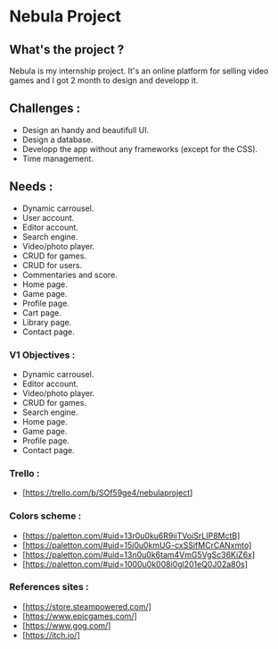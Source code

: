 # Nebula Project

## What's the project ?
Nebula is my internship project. It's an online platform for selling video games and I got 2 month to design and developp it.

## Challenges :
* Design an handy and beautifull UI.
* Design a database.
* Developp the app without any frameworks (except for the CSS).
* Time management.
 
## Needs :
* Dynamic carrousel.
* User account.
* Editor account.
* Search engine.
* Video/photo player.
* CRUD for games.
* CRUD for users.
* Commentaries and score.
* Home page.
* Game page.
* Profile page.
* Cart page.
* Library page.
* Contact page.

### V1 Objectives :
* Dynamic carrousel.
* Editor account.
* Video/photo player.
* CRUD for games.
* Search engine.
* Home page.
* Game page.
* Profile page.
* Contact page.

### Trello :
* [https://trello.com/b/SOf59ge4/nebulaproject]

### Colors scheme :
* [https://paletton.com/#uid=13r0u0ku6R9ijTVoiSrLIP8MctB]
* [https://paletton.com/#uid=15j0u0kmUG-cxSSifMCrCANxmto]
* [https://paletton.com/#uid=13n0u0k6tam4VmG5VgSc36KiZ6x]
* [https://paletton.com/#uid=1000u0k008i0gl201eQ0J02a80s]

### References sites :
* [https://store.steampowered.com/]
* [https://www.epicgames.com/]
* [https://www.gog.com/]
* [https://itch.io/]